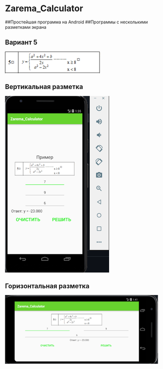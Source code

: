 # Zarema_Calculator
##Простейшая программа на Android
##Программы с несколькими разметками экрана
## Вариант 5 
![Снимок](https://github.com/zzoasis/Zarema_SOCKETS_Lab1/blob/master/Снимок.PNG)
## Вертикальная разметка 
![Снимок1](https://github.com/zzoasis/Zarema_Calculator/blob/master/Снимок1.PNG)
## Горизонтальная разметка
![Снимок2](https://github.com/zzoasis/Zarema_Calculator/blob/master/Снимок2.PNG)
